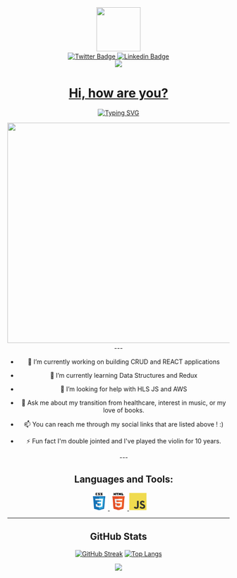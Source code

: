 <div id="header" align="center">
  <img src= "https://media.giphy.com/media/p7bz7zIIW2dJemYweL/giphy.gif" width="100" height= "100">
<div id="badges" align="center">
   <a href= "https://www.Twitter.com/DrummerBrown5">
 <img src= "https://img.shields.io/badge/Twitter-purple?logo=twitter&logoColor=white" alt= "Twitter Badge">
  </a>
  <a href="https://www.linkedin.com/in/deja-drummer1714/">
 <img src= "https://img.shields.io/badge/Linkedin-purple?logo=linkedin&logoColor=white" alt= "Linkedin Badge">
</div>
  <img src= "https://komarev.com/ghpvc/?username=DrummerDee">
<h1>
  Hi, how are you?
</h1>
  
  [![Typing SVG](https://readme-typing-svg.herokuapp.com?size=22&color=CB38F7&lines=I'm+a+Full+Stack+Developer)](https://git.io/typing-svg)
  
  <div align= "center">
    <img src="https://media.giphy.com/media/3o7aCTfyhYawdOXcFW/giphy.gif" width= "620" height= "500"/>
  </div>
  ---
  <p align="left">

- 🔭 I’m currently working on building CRUD and REACT applications

- 🌱 I’m currently learning Data Structures and Redux

- 🤝 I’m looking for help with HLS JS and AWS

- 💬 Ask me about my transition from healthcare, interest in music, or my love of books.

- 📫 You can reach me through my social links that are listed above ! :)

- ⚡ Fun fact I'm double jointed and I've played the violin for 10 years.
  </p>
  ---
  <h2 align="center"> Languages and Tools:</h2>
<p align="center"> <a href="https://www.w3schools.com/css/" target="_blank" rel="noreferrer"> <img src="https://raw.githubusercontent.com/devicons/devicon/master/icons/css3/css3-original-wordmark.svg" alt="css3" width="40" height="40"/> </a> <a href="https://www.w3.org/html/" target="_blank" rel="noreferrer"> <img src="https://raw.githubusercontent.com/devicons/devicon/master/icons/html5/html5-original-wordmark.svg" alt="html5" width="40" height="40"/> </a> <a href="https://developer.mozilla.org/en-US/docs/Web/JavaScript" target="_blank" rel="noreferrer"> <img src="https://raw.githubusercontent.com/devicons/devicon/master/icons/javascript/javascript-original.svg" alt="javascript" width="40" height="40"/> </a> </p>
  
---
  <h2 align= "center"> GitHub Stats </h2>
  
  [![GitHub Streak](http://github-readme-streak-stats.herokuapp.com?user=DrummerDee&theme=shades-of-purple&hide_border=true&date_format=n%2Fj%5B%2FY%5D)](https://git.io/streak-stats)
  [![Top Langs](https://github-readme-stats.vercel.app/api/top-langs/?username=DrummerDee&layout=demo)](https://github.com/anuraghazra/github-readme-stats)
  
<img height="180em" src="https://github-readme-stats.vercel.app/api?username=DrummerDee&show_icons=true&hide_border=true&&count_private=true&include_all_commits=true" />
